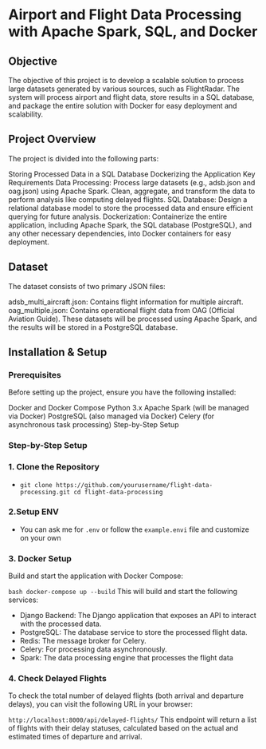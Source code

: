 # Airport and Flight Data Processing with Apache Spark, SQL, and Docker
## Objective
The objective of this project is to develop a scalable solution to process large datasets generated by various sources, such as FlightRadar. The system will process airport and flight data, store results in a SQL database, and package the entire solution with Docker for easy deployment and scalability.

## Project Overview
The project is divided into the following parts:

Storing Processed Data in a SQL Database
Dockerizing the Application
Key Requirements
Data Processing: Process large datasets (e.g., adsb.json and oag.json) using Apache Spark. Clean, aggregate, and transform the data to perform analysis like computing delayed flights.
SQL Database: Design a relational database model to store the processed data and ensure efficient querying for future analysis.
Dockerization: Containerize the entire application, including Apache Spark, the SQL database (PostgreSQL), and any other necessary dependencies, into Docker containers for easy deployment.

## Dataset
The dataset consists of two primary JSON files:

adsb_multi_aircraft.json: Contains flight information for multiple aircraft.
oag_multiple.json: Contains operational flight data from OAG (Official Aviation Guide).
These datasets will be processed using Apache Spark, and the results will be stored in a PostgreSQL database.

## Installation & Setup
### Prerequisites
Before setting up the project, ensure you have the following installed:

Docker and Docker Compose
Python 3.x
Apache Spark (will be managed via Docker)
PostgreSQL (also managed via Docker)
Celery (for asynchronous task processing)
Step-by-Step Setup

### Step-by-Step Setup
### 1. Clone the Repository
  - `git clone https://github.com/yourusername/flight-data-processing.git
  cd flight-data-processing`

### 2.Setup ENV
   - You can ask me for `.env` or follow the `example.envi` file and customize on your own

### 3. Docker Setup
Build and start the application with Docker Compose:

`bash
docker-compose up --build`
This will build and start the following services:

- Django Backend: The Django application that exposes an API to interact with the processed data.
- PostgreSQL: The database service to store the processed flight data.
- Redis: The message broker for Celery.
- Celery: For processing data asynchronously.
- Spark: The data processing engine that processes the flight data

### 4. Check Delayed Flights
To check the total number of delayed flights (both arrival and departure delays), you can visit the following URL in your browser:

`http://localhost:8000/api/delayed-flights/`
This endpoint will return a list of flights with their delay statuses, calculated based on the actual and estimated times of departure and arrival.
